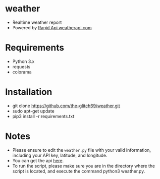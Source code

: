# weather
- Realtime weather report
- Powered by [Rapid Api weatherapi.com](https://rapidapi.com/weatherapi/api/weatherapi-com/)

# Requirements
- Python 3.x
- requests
- colorama

# Installation
- git clone https://github.com/the-glitch69/weather.git
- sudo apt-get update
- pip3 install -r requirements.txt

# Notes
- Please ensure to edit the `weather.py` file with your valid information, including your API key, latitude, and longitude.
- You can get the api [here](https://rapidapi.com/weatherapi/api/weatherapi-com/).
- To run the script, please make sure you are in the directory where the script is located, and execute the command python3 weather.py.
